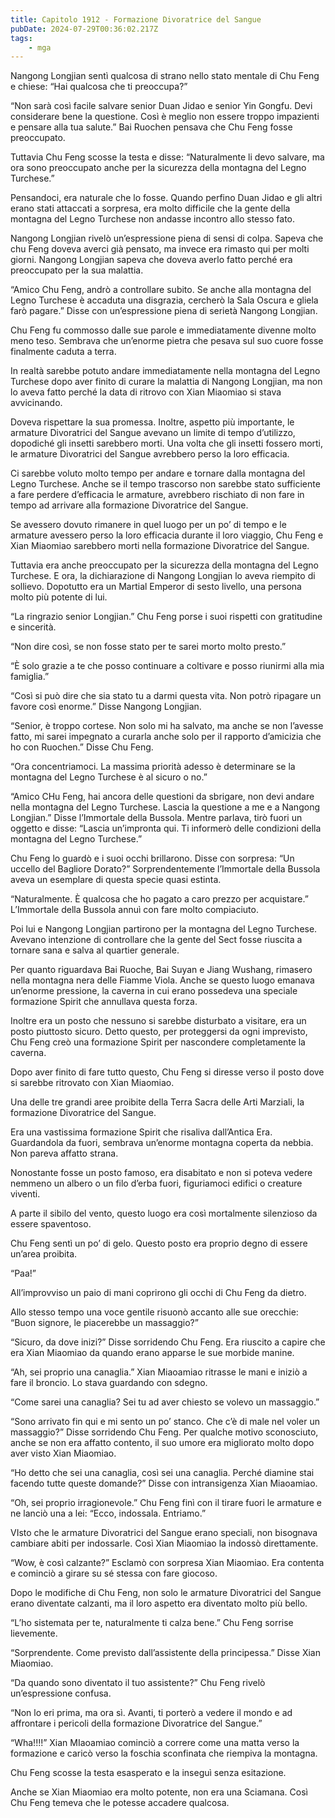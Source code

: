 ```yaml
---
title: Capitolo 1912 - Formazione Divoratrice del Sangue
pubDate: 2024-07-29T00:36:02.217Z
tags:
    - mga
---
```


Nangong Longjian sentì qualcosa di strano nello stato mentale di Chu Feng e chiese: “Hai qualcosa che ti preoccupa?”

“Non sarà così facile salvare senior Duan Jidao e senior Yin Gongfu. Devi considerare bene la questione. Così è meglio non essere troppo impazienti e pensare alla tua salute.” Bai Ruochen pensava che Chu Feng fosse preoccupato.

Tuttavia Chu Feng scosse la testa e disse: “Naturalmente li devo salvare, ma ora sono preoccupato anche per la sicurezza della montagna del Legno Turchese.”

Pensandoci, era naturale che lo fosse. Quando perfino Duan Jidao e gli altri erano stati attaccati a sorpresa, era molto difficile che la gente della montagna del Legno Turchese non andasse incontro allo stesso fato.

Nangong Longjian rivelò un’espressione piena di sensi di colpa. Sapeva che chu Feng doveva averci già pensato, ma invece era rimasto qui per molti giorni. Nangong Longjian sapeva che doveva averlo fatto perché era preoccupato per la sua malattia.

“Amico Chu Feng, andrò a controllare subito. Se anche alla montagna del Legno Turchese è accaduta una disgrazia, cercherò la Sala Oscura e gliela farò pagare.” Disse con un’espressione piena di serietà Nangong Longjian.

Chu Feng fu commosso dalle sue parole e immediatamente divenne molto meno teso. Sembrava che un’enorme pietra che pesava sul suo cuore fosse finalmente caduta a terra.

In realtà sarebbe potuto andare immediatamente nella montagna del Legno Turchese dopo aver finito di curare la malattia di Nangong Longjian, ma non lo aveva fatto perché la data di ritrovo con Xian Miaomiao si stava avvicinando.

Doveva rispettare la sua promessa. Inoltre, aspetto più importante, le armature Divoratrici del Sangue avevano un limite di tempo d’utilizzo, dopodiché gli insetti sarebbero morti. Una volta che gli insetti fossero morti, le armature Divoratrici del Sangue avrebbero perso la loro efficacia.

Ci sarebbe voluto molto tempo per andare e tornare dalla montagna del Legno Turchese. Anche se il tempo trascorso non sarebbe stato sufficiente a fare perdere d’efficacia le armature, avrebbero rischiato di non fare in tempo ad arrivare alla formazione Divoratrice del Sangue.

Se avessero dovuto rimanere in quel luogo per un po’ di tempo e le armature avessero perso la loro efficacia durante il loro viaggio, Chu Feng e Xian Miaomiao sarebbero morti nella formazione Divoratrice del Sangue.

Tuttavia era anche preoccupato per la sicurezza della montagna del Legno Turchese. E ora, la dichiarazione di Nangong Longjian lo aveva riempito di sollievo. Dopotutto era un Martial Emperor di sesto livello, una persona molto più potente di lui.

“La ringrazio senior Longjian.” Chu Feng porse i suoi rispetti con gratitudine e sincerità.

“Non dire così, se non fosse stato per te sarei morto molto presto.”

“È solo grazie a te che posso continuare a coltivare e posso riunirmi alla mia famiglia.”

“Così si può dire che sia stato tu a darmi questa vita. Non potrò ripagare un favore così enorme.” Disse Nangong Longjian.

“Senior, è troppo cortese. Non solo mi ha salvato, ma anche se non l’avesse fatto, mi sarei impegnato a curarla anche solo per il rapporto d’amicizia che ho con Ruochen.” Disse Chu Feng.

“Ora concentriamoci. La massima priorità adesso è determinare se la montagna del Legno Turchese è al sicuro o no.”

“Amico CHu Feng, hai ancora delle questioni da sbrigare, non devi andare nella montagna del Legno Turchese. Lascia la questione a me e a Nangong Longjian.” Disse l’Immortale della Bussola. Mentre parlava, tirò fuori un oggetto e disse: “Lascia un’impronta qui. Ti informerò delle condizioni della montagna del Legno Turchese.”

Chu Feng lo guardò e i suoi occhi brillarono. Disse con sorpresa: “Un uccello del Bagliore Dorato?” Sorprendentemente l’Immortale della Bussola aveva un esemplare di questa specie quasi estinta.

“Naturalmente. È qualcosa che ho pagato a caro prezzo per acquistare.” L’Immortale della Bussola annuì con fare molto compiaciuto.

Poi lui e Nangong Longjian partirono per la montagna del Legno Turchese. Avevano intenzione di controllare che la gente del Sect fosse riuscita a tornare sana e salva al quartier generale.

Per quanto riguardava Bai Ruoche, Bai Suyan e Jiang Wushang, rimasero nella montagna nera delle Fiamme Viola. Anche se questo luogo emanava un’enorme pressione, la caverna in cui erano possedeva una speciale formazione Spirit che annullava questa forza.

Inoltre era un posto che nessuno si sarebbe disturbato a visitare, era un posto piuttosto sicuro. Detto questo, per proteggersi da ogni imprevisto, Chu Feng creò una formazione Spirit per nascondere completamente la caverna.

Dopo aver finito di fare tutto questo, Chu Feng si diresse verso il posto dove si sarebbe ritrovato con Xian Miaomiao.

Una delle tre grandi aree proibite della Terra Sacra delle Arti Marziali, la formazione Divoratrice del Sangue.

Era una vastissima formazione Spirit che risaliva dall’Antica Era. Guardandola da fuori, sembrava un’enorme montagna coperta da nebbia. Non pareva affatto strana.

Nonostante fosse un posto famoso, era disabitato e non si poteva vedere nemmeno un albero o un filo d’erba fuori, figuriamoci edifici o creature viventi.

A parte il sibilo del vento, questo luogo era così mortalmente silenzioso da essere spaventoso.

Chu Feng sentì un po’ di gelo. Questo posto era proprio degno di essere un’area proibita.

“Paa!”

All’improvviso un paio di mani coprirono gli occhi di Chu Feng da dietro.

Allo stesso tempo una voce gentile risuonò accanto alle sue orecchie: “Buon signore, le piacerebbe un massaggio?”

“Sicuro, da dove inizi?” Disse sorridendo Chu Feng. Era riuscito a capire che era Xian Miaomiao da quando erano apparse le sue morbide manine.

“Ah, sei proprio una canaglia.” Xian Miaoamiao ritrasse le mani e iniziò a fare il broncio. Lo stava guardando con sdegno.

“Come sarei una canaglia? Sei tu ad aver chiesto se volevo un massaggio.”

“Sono arrivato fin qui e mi sento un po’ stanco. Che c’è di male nel voler un massaggio?” Disse sorridendo Chu Feng. Per qualche motivo sconosciuto, anche se non era affatto contento, il suo umore era migliorato molto dopo aver visto Xian Miaomiao.

“Ho detto che sei una canaglia, così sei una canaglia. Perché diamine stai facendo tutte queste domande?” Disse con intransigenza Xian Miaoamiao.

“Oh, sei proprio irragionevole.” Chu Feng finì con il tirare fuori le armature e ne lanciò una a lei: “Ecco, indossala. Entriamo.”

VIsto che le armature Divoratrici del Sangue erano speciali, non bisognava cambiare abiti per indossarle. Così Xian Miaomiao la indossò direttamente.

“Wow, è così calzante?” Esclamò con sorpresa Xian Miaomiao. Era contenta e cominciò a girare su sé stessa con fare giocoso.

Dopo le modifiche di Chu Feng, non solo le armature Divoratrici del Sangue erano diventate calzanti, ma il loro aspetto era diventato molto più bello.

“L’ho sistemata per te, naturalmente ti calza bene.” Chu Feng sorrise lievemente.

“Sorprendente. Come previsto dall’assistente della principessa.” Disse Xian Miaomiao.

“Da quando sono diventato il tuo assistente?” Chu Feng rivelò un’espressione confusa.

“Non lo eri prima, ma ora sì. Avanti, ti porterò a vedere il mondo e ad affrontare i pericoli della formazione Divoratrice del Sangue.”

“Wha!!!!” Xian MIaoamiao cominciò a correre come una matta verso la formazione e caricò verso la foschia sconfinata che riempiva la montagna.

Chu Feng scosse la testa esasperato e la inseguì senza esitazione.

Anche se Xian Miaomiao era molto potente, non era una Sciamana. Così Chu Feng temeva che le potesse accadere qualcosa.



